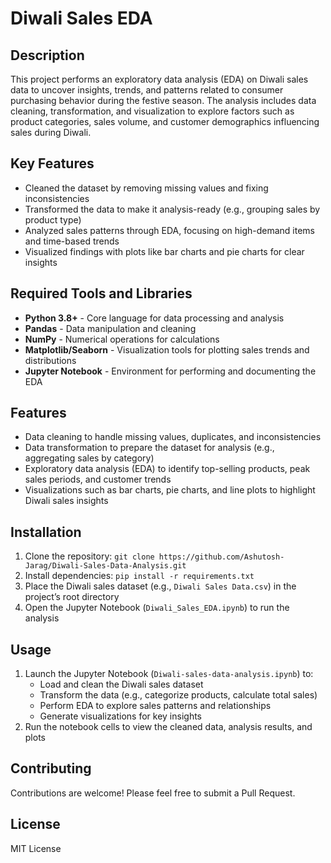 # Diwali Sales EDA

## Description
This project performs an exploratory data analysis (EDA) on Diwali sales data to uncover insights, trends, and patterns related to consumer purchasing behavior during the festive season. The analysis includes data cleaning, transformation, and visualization to explore factors such as product categories, sales volume, and customer demographics influencing sales during Diwali.

## Key Features
- Cleaned the dataset by removing missing values and fixing inconsistencies
- Transformed the data to make it analysis-ready (e.g., grouping sales by product type)
- Analyzed sales patterns through EDA, focusing on high-demand items and time-based trends
- Visualized findings with plots like bar charts and pie charts for clear insights

## Required Tools and Libraries
- **Python 3.8+** - Core language for data processing and analysis
- **Pandas** - Data manipulation and cleaning
- **NumPy** - Numerical operations for calculations
- **Matplotlib/Seaborn** - Visualization tools for plotting sales trends and distributions
- **Jupyter Notebook** - Environment for performing and documenting the EDA

## Features
- Data cleaning to handle missing values, duplicates, and inconsistencies
- Data transformation to prepare the dataset for analysis (e.g., aggregating sales by category)
- Exploratory data analysis (EDA) to identify top-selling products, peak sales periods, and customer trends
- Visualizations such as bar charts, pie charts, and line plots to highlight Diwali sales insights

## Installation
1. Clone the repository: `git clone https://github.com/Ashutosh-Jarag/Diwali-Sales-Data-Analysis.git`
2. Install dependencies: `pip install -r requirements.txt`
3. Place the Diwali sales dataset (e.g., `Diwali Sales Data.csv`) in the project’s root directory
4. Open the Jupyter Notebook (`Diwali_Sales_EDA.ipynb`) to run the analysis

## Usage
1. Launch the Jupyter Notebook (`Diwali-sales-data-analysis.ipynb`) to:
   - Load and clean the Diwali sales dataset
   - Transform the data (e.g., categorize products, calculate total sales)
   - Perform EDA to explore sales patterns and relationships
   - Generate visualizations for key insights
2. Run the notebook cells to view the cleaned data, analysis results, and plots

## Contributing
Contributions are welcome! Please feel free to submit a Pull Request.

## License
MIT License
